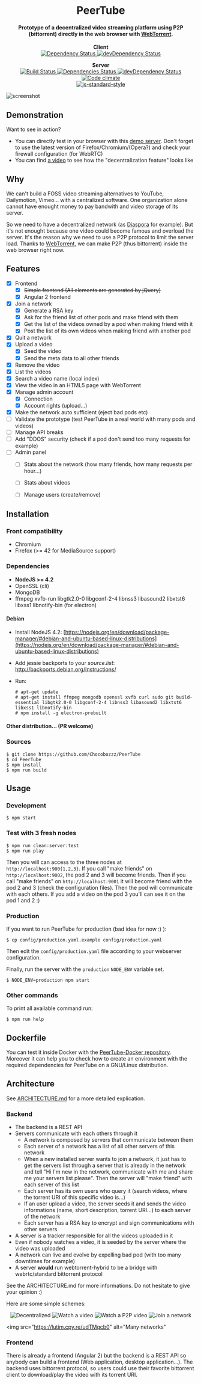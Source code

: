 <h1 align="center">
  PeerTube
</h1>

<h4 align="center">
Prototype of a decentralized video streaming platform using P2P (bittorrent) directly in the web browser with <a href="https://github.com/feross/webtorrent">WebTorrent</a>.
</h4>

<p align="center">
  <strong>Client</strong>

  <br />

  <a href="https://david-dm.org/Chocobozzz/PeerTube?path=client">
    <img src="https://david-dm.org/Chocobozzz/PeerTube.svg?path=client" alt="Dependency Status" />
  </a>

  <a href="https://david-dm.org/Chocobozzz/PeerTube?path=client#info=devDependencies">
    <img src="https://david-dm.org/Chocobozzz/PeerTube/dev-status.svg?path=client" alt="devDependency Status" />
  </a>
</p>

<p align="center">
  <strong>Server</strong>

  <br />

  <a href="https://travis-ci.org/Chocobozzz/PeerTube">
    <img src="https://travis-ci.org/Chocobozzz/PeerTube.svg?branch=master" alt="Build Status" />
  </a>

  <a href="https://david-dm.org/Chocobozzz/PeerTube">
    <img src="https://david-dm.org/Chocobozzz/PeerTube.svg" alt="Dependencies Status" />
  </a>

  <a href="https://david-dm.org/Chocobozzz/PeerTube#info=devDependencies">
    <img src="https://david-dm.org/Chocobozzz/PeerTube/dev-status.svg" alt="devDependency Status" />
  </a>

  <a href="https://codeclimate.com/github/Chocobozzz/PeerTube">
    <img src="https://codeclimate.com/github/Chocobozzz/PeerTube/badges/gpa.svg" alt="Code climate" />
  </a>

  <br />

  <a href="https://github.com/feross/standard">
    <img src="https://cdn.rawgit.com/feross/standard/master/badge.svg" alt="js-standard-style" />
  </a>
</p>

![screenshot](https://lutim.cpy.re/vC2loRww)

## Demonstration

Want to see in action?

   * You can directly test in your browser with this [demo server](http://peertube.cpy.re). Don't forget to use the latest version of Firefox/Chromium/(Opera?) and check your firewall configuration (for WebRTC)
   * You can find [a video](https://vimeo.com/164881662 "Yes Vimeo, please don't judge me") to see how the "decentralization feature" looks like

## Why

We can't build a FOSS video streaming alternatives to YouTube, Dailymotion, Vimeo... with a centralized software. One organization alone cannot have enought money to pay bandwith and video storage of its server.

So we need to have a decentralized network (as [Diaspora](https://github.com/diaspora/diaspora) for example).
But it's not enought because one video could become famous and overload the server.
It's the reason why we need to use a P2P protocol to limit the server load.
Thanks to [WebTorrent](https://github.com/feross/webtorrent), we can make P2P (thus bittorrent) inside the web browser right now.

## Features

- [X] Frontend
  - [X] ~~Simple frontend (All elements are generated by jQuery)~~
  - [X] Angular 2 frontend
- [X] Join a network
  - [X] Generate a RSA key
  - [X] Ask for the friend list of other pods and make friend with them
  - [X] Get the list of the videos owned by a pod when making friend with it
  - [X] Post the list of its own videos when making friend with another pod
- [X] Quit a network
- [X] Upload a video
  - [X] Seed the video
  - [X] Send the meta data to all other friends
- [X] Remove the video
- [X] List the videos
- [X] Search a video name (local index)
- [X] View the video in an HTML5 page with WebTorrent
- [X] Manage admin account
  - [X] Connection
  - [X] Account rights (upload...)
- [X] Make the network auto sufficient (eject bad pods etc)
- [ ] Validate the prototype (test PeerTube in a real world with many pods and videos)
- [ ] Manage API breaks
- [ ] Add "DDOS" security (check if a pod don't send too many requests for example)
- [ ] Admin panel
  - [ ] Stats about the network (how many friends, how many requests per hour...)
  - [ ] Stats about videos
  - [ ] Manage users (create/remove)


## Installation

### Front compatibility

  * Chromium
  * Firefox (>= 42 for MediaSource support)

### Dependencies

  * **NodeJS >= 4.2**
  * OpenSSL (cli)
  * MongoDB
  * ffmpeg xvfb-run libgtk2.0-0 libgconf-2-4 libnss3 libasound2 libxtst6 libxss1 libnotify-bin (for electron)

#### Debian

  * Install NodeJS 4.2: [https://nodejs.org/en/download/package-manager/#debian-and-ubuntu-based-linux-distributions](https://nodejs.org/en/download/package-manager/#debian-and-ubuntu-based-linux-distributions)
  * Add jessie backports to your *source.list*: http://backports.debian.org/Instructions/
  * Run:

        # apt-get update
        # apt-get install ffmpeg mongodb openssl xvfb curl sudo git build-essential libgtk2.0-0 libgconf-2-4 libnss3 libasound2 libxtst6 libxss1 libnotify-bin
        # npm install -g electron-prebuilt

#### Other distribution... (PR welcome)


### Sources

    $ git clone https://github.com/Chocobozzz/PeerTube
    $ cd PeerTube
    $ npm install
    $ npm run build

## Usage

### Development

    $ npm start

### Test with 3 fresh nodes

    $ npm run clean:server:test
    $ npm run play

Then you will can access to the three nodes at `http://localhost:900{1,2,3}`. If you call "make friends" on `http://localhost:9002`, the pod 2 and 3 will become friends. Then if you call "make friends" on `http://localhost:9001` it will become friend with the pod 2 and 3 (check the configuration files). Then the pod will communicate with each others. If you add a video on the pod 3 you'll can see it on the pod 1 and 2 :)

### Production

If you want to run PeerTube for production (bad idea for now :) ):

    $ cp config/production.yaml.example config/production.yaml

Then edit the `config/production.yaml` file according to your webserver configuration.

Finally, run the server with the `production` `NODE_ENV` variable set.

    $ NODE_ENV=production npm start

### Other commands

To print all available command run:

    $ npm run help

## Dockerfile

You can test it inside Docker with the [PeerTube-Docker repository](https://github.com/Chocobozzz/PeerTube-Docker). Moreover it can help you to check how to create an environment with the required dependencies for PeerTube on a GNU/Linux distribution.

## Architecture

See [ARCHITECTURE.md](https://github.com/Chocobozzz/PeerTube/blob/master/ARCHITECTURE.md) for a more detailed explication.

### Backend

  * The backend is a REST API
  * Servers communicate with each others through it
    * A network is composed by servers that communicate between them
    * Each server of a network has a list of all other servers of this network
    * When a new installed server wants to join a network, it just has to get the servers list through a server that is already in the network and tell "Hi I'm new in the network, communicate with me and share me your servers list please". Then the server will "make friend" with each server of this list
    * Each server has its own users who query it (search videos, where the torrent URI of this specific video is...)
    * If an user upload a video, the server seeds it and sends the video informations (name, short description, torrent URI...) to each server of the network
    * Each server has a RSA key to encrypt and sign communications with other servers
  * A server is a tracker responsible for all the videos uploaded in it
  * Even if nobody watches a video, it is seeded by the server where the video was uploaded
  * A network can live and evolve by expelling bad pod (with too many downtimes for example)
  * A server **would** run webtorrent-hybrid to be a bridge with webrtc/standard bittorrent protocol

See the ARCHITECTURE.md for more informations. Do not hesitate to give your opinion :)

Here are some simple schemes:

<p align="center">

<img src="https://lutim.cpy.re/Q7mnNdJP" alt="Decentralized" />

<img src="https://lutim.cpy.re/0riSzAp1" alt="Watch a video" />

<img src="https://lutim.cpy.re/OzMSOtxG" alt="Watch a P2P video" />

<img src="https://lutim.cpy.re/uVjNNRa9" alt="Join a network" />

<img src="https://lutim.cpy.re/udTMqcb0" alt="Many networks"

</p>

### Frontend

There is already a frontend (Angular 2) but the backend is a REST API so anybody can build a frontend (Web application, desktop application...).
The backend uses bittorrent protocol, so users could use their favorite bittorrent client to download/play the video with its torrent URI.
